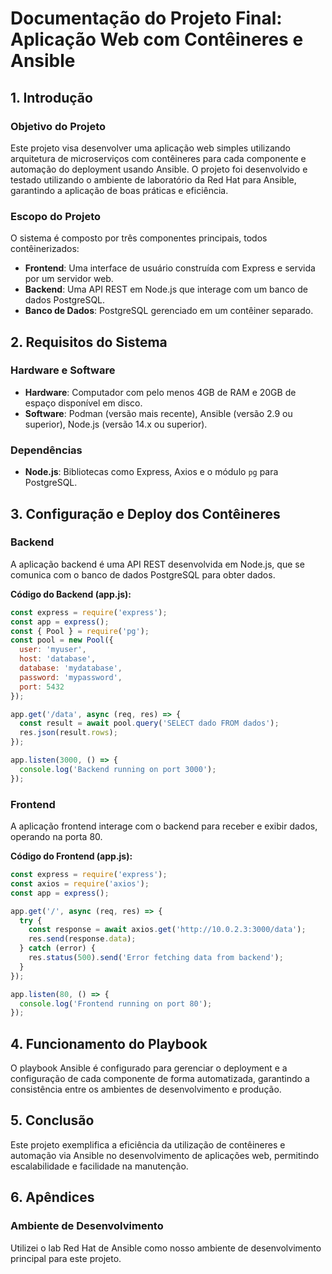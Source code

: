 
# Documentação do Projeto Final: Aplicação Web com Contêineres e Ansible

## 1. Introdução

### Objetivo do Projeto
Este projeto visa desenvolver uma aplicação web simples utilizando arquitetura de microserviços com contêineres para cada componente e automação do deployment usando Ansible. O projeto foi desenvolvido e testado utilizando o ambiente de laboratório da Red Hat para Ansible, garantindo a aplicação de boas práticas e eficiência.

### Escopo do Projeto
O sistema é composto por três componentes principais, todos contêinerizados:
- **Frontend**: Uma interface de usuário construída com Express e servida por um servidor web.
- **Backend**: Uma API REST em Node.js que interage com um banco de dados PostgreSQL.
- **Banco de Dados**: PostgreSQL gerenciado em um contêiner separado.

## 2. Requisitos do Sistema

### Hardware e Software
- **Hardware**: Computador com pelo menos 4GB de RAM e 20GB de espaço disponível em disco.
- **Software**: Podman (versão mais recente), Ansible (versão 2.9 ou superior), Node.js (versão 14.x ou superior).

### Dependências
- **Node.js**: Bibliotecas como Express, Axios e o módulo `pg` para PostgreSQL.

## 3. Configuração e Deploy dos Contêineres

### Backend
A aplicação backend é uma API REST desenvolvida em Node.js, que se comunica com o banco de dados PostgreSQL para obter dados.

**Código do Backend (app.js):**
```javascript
const express = require('express');
const app = express();
const { Pool } = require('pg');
const pool = new Pool({
  user: 'myuser',
  host: 'database',
  database: 'mydatabase',
  password: 'mypassword',
  port: 5432
});

app.get('/data', async (req, res) => {
  const result = await pool.query('SELECT dado FROM dados');
  res.json(result.rows);
});

app.listen(3000, () => {
  console.log('Backend running on port 3000');
});
```

### Frontend
A aplicação frontend interage com o backend para receber e exibir dados, operando na porta 80.

**Código do Frontend (app.js):**
```javascript
const express = require('express');
const axios = require('axios');
const app = express();

app.get('/', async (req, res) => {
  try {
    const response = await axios.get('http://10.0.2.3:3000/data');
    res.send(response.data);
  } catch (error) {
    res.status(500).send('Error fetching data from backend');
  }
});

app.listen(80, () => {
  console.log('Frontend running on port 80');
});
```

## 4. Funcionamento do Playbook

O playbook Ansible é configurado para gerenciar o deployment e a configuração de cada componente de forma automatizada, garantindo a consistência entre os ambientes de desenvolvimento e produção.

## 5. Conclusão

Este projeto exemplifica a eficiência da utilização de contêineres e automação via Ansible no desenvolvimento de aplicações web, permitindo escalabilidade e facilidade na manutenção.

## 6. Apêndices

### Ambiente de Desenvolvimento
Utilizei o lab Red Hat de Ansible como nosso ambiente de desenvolvimento principal para este projeto.
